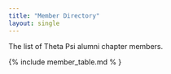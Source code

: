 ```yaml
---
title: "Member Directory"
layout: single
---
```


The list of Theta Psi alumni chapter members.

{% include member_table.md % }
